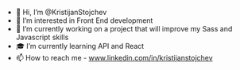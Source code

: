 - 👋 Hi, I’m @KristijanStojchev
- 👀 I’m interested in Front End development
- 🌱 I’m currently working on a project that will improve my Sass and Javascript skills
- 🎓 I’m currently learning API and React
- 📫 How to reach me - www.linkedin.com/in/kristijanstojchev

<!---
KristijanStojchev/KristijanStojchev is a ✨ special ✨ repository because its `README.md` (this file) appears on your GitHub profile.
You can click the Preview link to take a look at your changes.
--->
